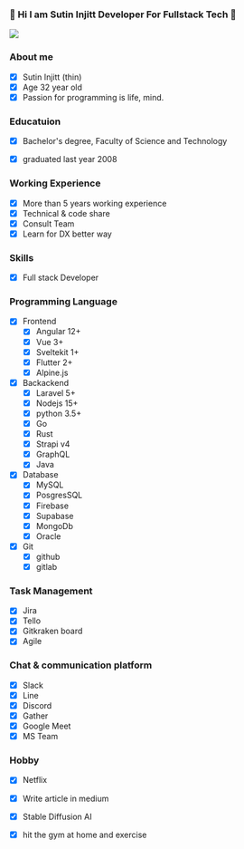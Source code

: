 ### :whale: Hi I am Sutin Injitt Developer For Fullstack Tech :snake:
<img src="https://scontent.fbkk5-3.fna.fbcdn.net/v/t39.30808-6/357012904_3520718961537299_7269356057051113409_n.jpg?_nc_cat=105&cb=99be929b-59f725be&ccb=1-7&_nc_sid=730e14&_nc_eui2=AeHRxrc0YyDztCbcZq-inwQdv7-7D__bidi_v7sP_9uJ2FU3S3jqZ3JAdafU0l-4YsqrbVCavpwyeSfPkFTHa0YA&_nc_ohc=TqhPFNK8MswAX_F09VL&_nc_ht=scontent.fbkk5-3.fna&oh=00_AfAqEVZ6KcRFfbdjcMkiHRnxx5IV05tb3gbRrajuQ26_kA&oe=64C4648C" />

### About me

- [x] Sutin Injitt (thin)
- [x] Age 32 year old
- [x] Passion for programming is life, mind.

### Educatuion
- [x] Bachelor's degree, Faculty of Science and Technology
- [x] graduated last year 2008


### Working Experience
- [x] More than 5 years working experience
- [X] Technical & code share
- [X] Consult Team
- [X] Learn for DX better way

### Skills
- [x] Full stack Developer

### Programming Language
- [x] Frontend
  - [x] Angular 12+
  - [x] Vue 3+
  - [x] Sveltekit 1+
  - [x] Flutter 2+
  - [x] Alpine.js
      
- [x] Backackend 
  - [x] Laravel 5+
  - [x] Nodejs 15+
  - [x] python 3.5+  
  - [x] Go
  - [x] Rust
  - [x] Strapi v4
  - [x] GraphQL
  - [x] Java
      
- [x] Database 
  - [x] MySQL
  - [x] PosgresSQL 
  - [x] Firebase
  - [x] Supabase
  - [x] MongoDb
  - [x] Oracle

- [x] Git 
  - [x] github
  - [x] gitlab 

### Task Management
- [X] Jira
- [X] Tello
- [X] Gitkraken board
- [X] Agile

### Chat & communication platform
- [X] Slack
- [X] Line
- [X] Discord
- [X] Gather
- [X] Google Meet
- [X] MS Team   

### Hobby
- [x] Netflix
- [X] Write article in medium
- [X] Stable Diffusion AI
- [X] hit the gym at home and exercise



